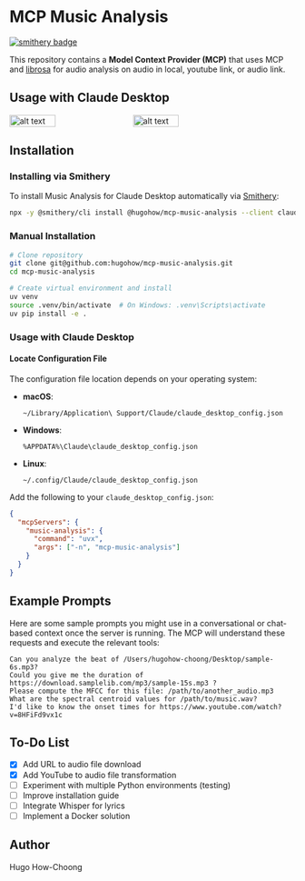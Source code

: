 # MCP Music Analysis
[![smithery badge](https://smithery.ai/badge/@hugohow/mcp-music-analysis)](https://smithery.ai/server/@hugohow/mcp-music-analysis)

This repository contains a **Model Context Provider (MCP)** that uses MCP and [librosa](https://librosa.org/) for audio analysis on audio in local, youtube link, or audio link.

## Usage with Claude Desktop

<div style="display: flex; gap: 1rem;">
  <img src="public/screen.png" alt="alt text" width="40%">
  <img src="public/screen1.png" alt="alt text" width="40%">
</div>

## Installation

### Installing via Smithery

To install Music Analysis for Claude Desktop automatically via [Smithery](https://smithery.ai/server/@hugohow/mcp-music-analysis):

```bash
npx -y @smithery/cli install @hugohow/mcp-music-analysis --client claude
```

### Manual Installation

```bash
# Clone repository
git clone git@github.com:hugohow/mcp-music-analysis.git
cd mcp-music-analysis

# Create virtual environment and install
uv venv
source .venv/bin/activate  # On Windows: .venv\Scripts\activate
uv pip install -e .
```

### Usage with Claude Desktop

#### Locate Configuration File

The configuration file location depends on your operating system:

- **macOS**:
  ```
  ~/Library/Application\ Support/Claude/claude_desktop_config.json
  ```

- **Windows**:
  ```
  %APPDATA%\Claude\claude_desktop_config.json
  ```

- **Linux**:
  ```
  ~/.config/Claude/claude_desktop_config.json
  ```

Add the following to your `claude_desktop_config.json`:

```json
{
  "mcpServers": {
    "music-analysis": {
      "command": "uvx",
      "args": ["-n", "mcp-music-analysis"]
    }
  }
}
```

## Example Prompts

Here are some sample prompts you might use in a conversational or chat-based context once the server is running. The MCP will understand these requests and execute the relevant tools:

```
Can you analyze the beat of /Users/hugohow-choong/Desktop/sample-6s.mp3?
Could you give me the duration of https://download.samplelib.com/mp3/sample-15s.mp3 ?
Please compute the MFCC for this file: /path/to/another_audio.mp3
What are the spectral centroid values for /path/to/music.wav?
I'd like to know the onset times for https://www.youtube.com/watch?v=8HFiFd9vx1c
```

## To-Do List

- [x] Add URL to audio file download
- [x] Add YouTube to audio file transformation
- [ ] Experiment with multiple Python environments (testing)
- [ ] Improve installation guide
- [ ] Integrate Whisper for lyrics
- [ ] Implement a Docker solution

## Author

Hugo How-Choong
